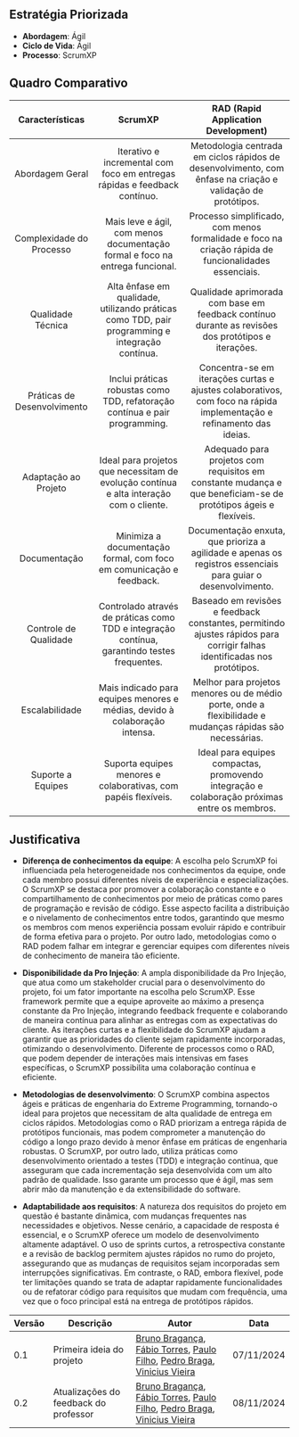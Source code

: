 ## Estratégia Priorizada 

- **Abordagem**: Ágil
- **Ciclo de Vida**: Ágil
- **Processo**: ScrumXP


## Quadro Comparativo

|       Características       |                                             ScrumXP                                             |                                            RAD (Rapid Application Development)                                           |
|:---------------------------:|:-----------------------------------------------------------------------------------------------:|:------------------------------------------------------------------------------------------------------------------------:|
| Abordagem Geral             | Iterativo e incremental com foco em entregas rápidas e feedback contínuo.                       | Metodologia centrada em ciclos rápidos de desenvolvimento, com ênfase na criação e validação de protótipos.              |
| Complexidade do Processo    | Mais leve e ágil, com menos documentação formal e foco na entrega funcional.                    | Processo simplificado, com menos formalidade e foco na criação rápida de funcionalidades essenciais.                     |
| Qualidade Técnica           | Alta ênfase em qualidade, utilizando práticas como TDD, pair programming e integração contínua. | Qualidade aprimorada com base em feedback contínuo durante as revisões dos protótipos e iterações.                       |
| Práticas de Desenvolvimento | Inclui práticas robustas como TDD, refatoração contínua e pair programming.                     | Concentra-se em iterações curtas e ajustes colaborativos, com foco na rápida implementação e refinamento das ideias.     |
| Adaptação ao Projeto        | Ideal para projetos que necessitam de evolução contínua e alta interação com o cliente.         | Adequado para projetos com requisitos em constante mudança e que beneficiam-se de protótipos ágeis e flexíveis.          |
| Documentação                | Minimiza a documentação formal, com foco em comunicação e feedback.                             | Documentação enxuta, que prioriza a agilidade e apenas os registros essenciais para guiar o desenvolvimento.             |
| Controle de Qualidade       | Controlado através de práticas como TDD e integração contínua, garantindo testes frequentes.    | Baseado em revisões e feedback constantes, permitindo ajustes rápidos para corrigir falhas identificadas nos protótipos. |
| Escalabilidade              | Mais indicado para equipes menores e médias, devido à colaboração intensa.                      | Melhor para projetos menores ou de médio porte, onde a flexibilidade e mudanças rápidas são necessárias.                 |
| Suporte a Equipes           | Suporta equipes menores e colaborativas, com papéis flexíveis.                                  | Ideal para equipes compactas, promovendo integração e colaboração próximas entre os membros.                             |

## Justificativa

- **Diferença de conhecimentos da equipe**: A escolha pelo ScrumXP foi influenciada pela heterogeneidade nos conhecimentos da equipe, onde cada membro possui diferentes níveis de experiência e especializações. O ScrumXP se destaca por promover a colaboração constante e o compartilhamento de conhecimentos por meio de práticas como pares de programação e revisão de código. Esse aspecto facilita a distribuição e o nivelamento de conhecimentos entre todos, garantindo que mesmo os membros com menos experiência possam evoluir rápido e contribuir de forma efetiva para o projeto. Por outro lado, metodologias como o RAD podem falhar em integrar e gerenciar equipes com diferentes níveis de conhecimento de maneira tão eficiente.

- **Disponibilidade da Pro Injeção**: A ampla disponibilidade da Pro Injeção, que atua como um stakeholder crucial para o desenvolvimento do projeto, foi um fator importante na escolha pelo ScrumXP. Esse framework permite que a equipe aproveite ao máximo a presença constante da Pro Injeção, integrando feedback frequente e colaborando de maneira contínua para alinhar as entregas com as expectativas do cliente. As iterações curtas e a flexibilidade do ScrumXP ajudam a garantir que as prioridades do cliente sejam rapidamente incorporadas, otimizando o desenvolvimento. Diferente de processos como o RAD, que podem depender de interações mais intensivas em fases específicas, o ScrumXP possibilita uma colaboração contínua e eficiente.

- **Metodologias de desenvolvimento**: O ScrumXP combina aspectos ágeis e práticas de engenharia do Extreme Programming, tornando-o ideal para projetos que necessitam de alta qualidade de entrega em ciclos rápidos. Metodologias como o RAD priorizam a entrega rápida de protótipos funcionais, mas podem comprometer a manutenção do código a longo prazo devido à menor ênfase em práticas de engenharia robustas. O ScrumXP, por outro lado, utiliza práticas como desenvolvimento orientado a testes (TDD) e integração contínua, que asseguram que cada incrementação seja desenvolvida com um alto padrão de qualidade. Isso garante um processo que é ágil, mas sem abrir mão da manutenção e da extensibilidade do software.

- **Adaptabilidade aos requisitos**: A natureza dos requisitos do projeto em questão é bastante dinâmica, com mudanças frequentes nas necessidades e objetivos. Nesse cenário, a capacidade de resposta é essencial, e o ScrumXP oferece um modelo de desenvolvimento altamente adaptável. O uso de sprints curtos, a retrospectiva constante e a revisão de backlog permitem ajustes rápidos no rumo do projeto, assegurando que as mudanças de requisitos sejam incorporadas sem interrupções significativas. Em contraste, o RAD, embora flexível, pode ter limitações quando se trata de adaptar rapidamente funcionalidades ou de refatorar código para requisitos que mudam com frequência, uma vez que o foco principal está na entrega de protótipos rápidos.





| Versão | Descrição                 | Autor                   | Data       |
|--------|---------------------------|-------------------------|------------|
| 0.1    | Primeira ideia do projeto | [Bruno Bragança](http://github.com/BrunoBReis), [Fábio Torres](http://github.com/fabioaletorres), [Paulo Filho](http://github.com/PauloFilho2), [Pedro Braga](http://github.com/Stain19), [Vinicius Vieira](http://github.com/viniciusvieira00) | 07/11/2024 |
| 0.2    | Atualizações do feedback do professor| [Bruno Bragança](http://github.com/BrunoBReis), [Fábio Torres](http://github.com/fabioaletorres), [Paulo Filho](http://github.com/PauloFilho2), [Pedro Braga](http://github.com/Stain19), [Vinicius Vieira](http://github.com/viniciusvieira00)                        |   08/11/2024    |
